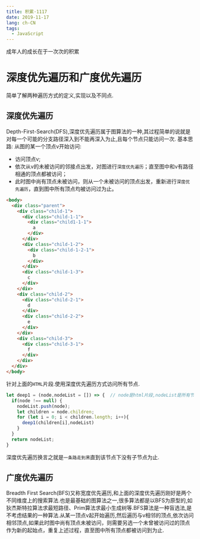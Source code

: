 ```yaml
---
title: 积累·1117
date: 2019-11-17
lang: ch-CN
tags:
  - JavaScript
---
```


成年人的成长在于一次次的积累

<!-- more -->

# 深度优先遍历和广度优先遍历
简单了解两种遍历方式的定义,实现以及不同点.
## 深度优先遍历
Depth-First-Search(DFS),深度优先遍历属于图算法的一种,其过程简单的说就是对每一个可能的分支路径深入到不能再深入为止,且每个节点只能访问一次.
基本思路:
从图的某一个顶点v开始访问:
- 访问顶点v;
- 依次从v的未被访问的邻接点出发，对图进行`深度优先遍历`；直至图中和v有路径相通的顶点都被访问；
- 此时图中尚有顶点未被访问，则从一个未被访问的顶点出发，重新进行`深度优先遍历`，直到图中所有顶点均被访问过为止。

```html
<body>
  <div class="parent">
    <div class="child-1">
      <div class="child-1-1">
        <div class="child1-1-1">
          a
        </div>
      </div>
      <div class="child-1-2">
        <div class="child-1-2-1">
          b
        </div>
      </div>
      <div class="child-1-3">
        c
      </div>
    </div>
    <div class="child-2">
      <div class="child-2-1">
        d
      </div>
      <div class="child-2-2">
        e
      </div>
    </div>
    <div class="child-3">
      <div class="child-3-1">
        f
      </div>
    </div>
  </div>
</body>
```
针对上面的`HTML`片段.使用深度优先遍历方式访问所有节点.

```js
let deep1 = (node,nodeList = []) => {  // node是html片段,nodeList是所有节点的集合数组.
  if(node !== null) {
    nodeList.push(node);
    let children = node.children;
    for (let i = 0; i < children.length; i++){
      deep1(children[i],nodeList)
    }
  }
  return nodeList;
}
```
深度优先遍历换言之就是`一条路走到黑`直到该节点下没有子节点为止.

## 广度优先遍历
Breadth First Search(BFS)又称宽度优先遍历,和上面的深度优先遍历刚好是两个不同维度上的搜索算法.也是最基础的图算法之一,很多算法都是以BFS为原型的,如狄杰斯特拉算法求最短路径、Prim算法求最小生成树等.BFS算法是一种盲选法,是不考虑结果的一种算法.从某一顶点v起开始遍历,然后遍历与v相邻的顶点,依次访问相邻顶点,如果此时图中尚有顶点未被访问，则需要另选一个未曾被访问过的顶点作为新的起始点，重复上述过程，直至图中所有顶点都被访问到为止.
